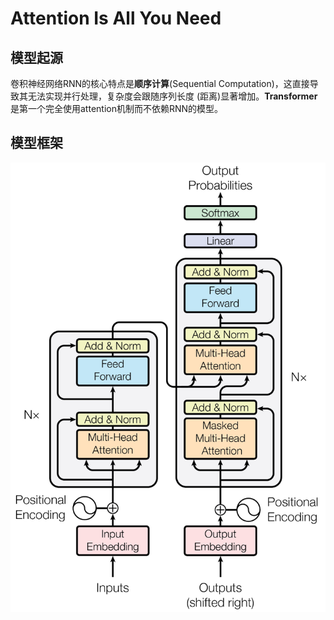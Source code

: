# Attention Is All You Need
## 模型起源
卷积神经网络RNN的核心特点是**顺序计算**(Sequential Computation)，这直接导致其无法实现并行处理，复杂度会跟随序列长度 (距离)显著增加。**Transformer**是第一个完全使用attention机制而不依赖RNN的模型。
## 模型框架
![Transformer architecture](IMG_85CE1456805C-1.jpeg)
